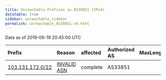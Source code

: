 ```yaml
---
title: Unreachable Prefixes in AS38851 (IPv4)
datatable: true
sidebar: unreachable_sidebar
permalink: unreachable_AS38851-v4.html
---
```


Data as of 2019-06-19 20:45:00 UTC


<div class="datatable-begin"></div>

| Prefix                                                     | Reason                                                                                                  | affected   | Authorized AS   |   MaxLength | Anchor                                       |   unreachable /24s |
|:-----------------------------------------------------------|:--------------------------------------------------------------------------------------------------------|:-----------|:----------------|------------:|:---------------------------------------------|-------------------:|
| [103.131.172.0/22](https://stat.ripe.net/103.131.172.0/22) | [INVALID ASN](https://rpki-validator.ripe.net/announcement-preview?asn=AS38851&prefix=103.131.172.0/22) | complete   | AS33851         |           0 | [APNIC](unreachable_APNIC_RPKI_Root-v4.html) |                  4 |

<div class="datatable-end"></div>